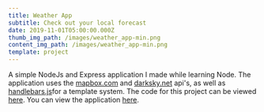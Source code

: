 ```yaml
---
title: Weather App
subtitle: Check out your local forecast
date: 2019-11-01T05:00:00.000Z
thumb_img_path: /images/weather_app-min.png
content_img_path: /images/weather_app-min.png
template: project
---
```

A simple NodeJs and Express application I made while learning Node. The application uses the [mapbox.com](https://docs.mapbox.com/api/search/) and [darksky.net](https://darksky.net/dev) api's, as well as [handlebars.js](https://handlebarsjs.com/)for a template system.  The code for this project can be viewed [here](https://github.com/TonyFwin/node-weather-website). You can view the application [here](https://nguyen-application-weather.herokuapp.com/).

